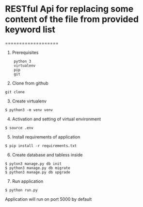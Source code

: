 # RESTful Api for replacing some content of the file from provided keyword list


===================
1. Prerequisites
```
    python 3
    virtualenv
    pip
    git
```
2. Clone from github
```
git clone 
```

3. Create virtualenv
```
$ python3 -m venv venv
```

4. Activation and setting of virtual environment 
```
$ source .env
```

5. Install requirements of application
```
$ pip install -r requirements.txt
```

6. Create database and tabless inside
```
$ pyton3 manage.py db init
$ python3 manage.py db migrate
$ python3 manage.py db upgrade
```
7. Run application
```
$ python run.py
```

Application will run on port 5000 by default